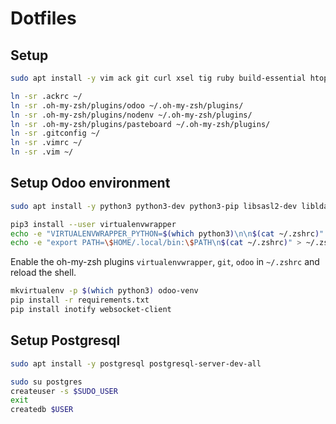 # Dotfiles

## Setup

```sh
sudo apt install -y vim ack git curl xsel tig ruby build-essential htop zsh neofetch
```

```sh
ln -sr .ackrc ~/
ln -sr .oh-my-zsh/plugins/odoo ~/.oh-my-zsh/plugins/
ln -sr .oh-my-zsh/plugins/nodenv ~/.oh-my-zsh/plugins/
ln -sr .oh-my-zsh/plugins/pasteboard ~/.oh-my-zsh/plugins/
ln -sr .gitconfig ~/
ln -sr .vimrc ~/
ln -sr .vim ~/
```

## Setup Odoo environment

```sh
sudo apt install -y python3 python3-dev python3-pip libsasl2-dev libldap2-dev
```

```sh
pip3 install --user virtualenvwrapper
echo -e "VIRTUALENVWRAPPER_PYTHON=$(which python3)\n\n$(cat ~/.zshrc)" > ~/.zshrc
echo -e "export PATH=\$HOME/.local/bin:\$PATH\n$(cat ~/.zshrc)" > ~/.zshrc
```

Enable the oh-my-zsh plugins `virtualenvwrapper`, `git`, `odoo` in `~/.zshrc` and reload the shell.

```sh
mkvirtualenv -p $(which python3) odoo-venv
pip install -r requirements.txt
pip install inotify websocket-client
```

## Setup Postgresql

```sh
sudo apt install -y postgresql postgresql-server-dev-all
```

```sh
sudo su postgres
createuser -s $SUDO_USER
exit
createdb $USER
```
